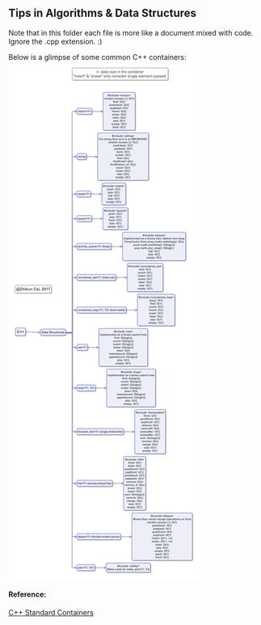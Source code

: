 ## Tips in Algorithms & Data Structures

Note that in this folder each file is more like a document mixed with code. Ignore the .cpp extension. :)

Below is a glimpse of some common C++ containers:
![C++ Containers](./CppContainerComplexity.png "C++ Containers")


#### Reference: 
[C++ Standard Containers](http://www.cplusplus.com/reference/stl/)
